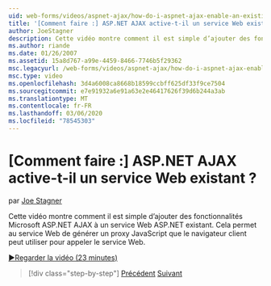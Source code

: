 ```yaml
---
uid: web-forms/videos/aspnet-ajax/how-do-i-aspnet-ajax-enable-an-existing-web-service
title: '[Comment faire :] ASP.NET AJAX active-t-il un service Web existant ? | Microsoft Docs'
author: JoeStagner
description: Cette vidéo montre comment il est simple d’ajouter des fonctionnalités Microsoft ASP.NET AJAX à un service Web ASP.NET existant. Le service Web est ainsi activé...
ms.author: riande
ms.date: 01/26/2007
ms.assetid: 15a8d767-a99e-4459-8466-7746b5f29362
msc.legacyurl: /web-forms/videos/aspnet-ajax/how-do-i-aspnet-ajax-enable-an-existing-web-service
msc.type: video
ms.openlocfilehash: 3d4a6008ca8668b18599ccbff625df33f9ce7504
ms.sourcegitcommit: e7e91932a6e91a63e2e46417626f39d6b244a3ab
ms.translationtype: MT
ms.contentlocale: fr-FR
ms.lasthandoff: 03/06/2020
ms.locfileid: "78545303"
---
```

# <a name="how-do-i-aspnet-ajax-enable-an-existing-web-service"></a>[Comment faire :] ASP.NET AJAX active-t-il un service Web existant ?

par [Joe Stagner](https://github.com/JoeStagner)

Cette vidéo montre comment il est simple d’ajouter des fonctionnalités Microsoft ASP.NET AJAX à un service Web ASP.NET existant. Cela permet au service Web de générer un proxy JavaScript que le navigateur client peut utiliser pour appeler le service Web.

[&#9654;Regarder la vidéo (23 minutes)](https://channel9.msdn.com/Blogs/ASP-NET-Site-Videos/how-do-i-aspnet-ajax-enable-an-existing-web-service)

> [!div class="step-by-step"]
> [Précédent](how-do-i-add-aspnet-ajax-features-to-an-existing-web-application.md)
> [Suivant](how-do-i-use-the-aspnet-ajax-client-library-controls.md)

